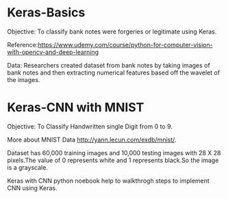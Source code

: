 # Keras-Basics
Objective:
To classify bank notes were forgeries or legitimate using Keras.

Reference:https://www.udemy.com/course/python-for-computer-vision-with-opencv-and-deep-learning

Data:
Researchers created dataset from bank notes by taking images of bank notes and then extracting numerical features based off the wavelet of the images.
# Keras-CNN with MNIST
Objective:
To Classify Handwritten single Digit from 0 to 9.

More about MNIST Data http://yann.lecun.com/exdb/mnist/.

Dataset has 60,000 training images and 10,000 testing images with 28 X 28 pixels.The value of 0 represents white and 1 represents black.So the image is a grayscale.

Keras with CNN python noebook help to walkthrogh steps to implement CNN using Keras.



